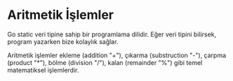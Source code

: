 # Aritmetik İşlemler

Go static veri tipine sahip bir programlama dilidir. Eğer veri tipini bilirsek, program yazarken bize kolaylık sağlar.

Aritmetik işlemler ekleme (addition "+"), çıkarma (substruction "-"), çarpma (product "*"), bölme (division "/"), kalan (remainder "%") gibi temel matematiksel işlemlerdir.
